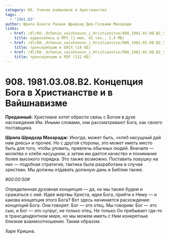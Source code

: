 ```yaml
---
category: 60. Учение вайшнавов и Христианство
tags:
  - "1981.03"
author: Шрила Бхакти Ракшак Шридхар Дев-Госвами Махарадж
links:
  - href: /dl/60._Uchenie_vaishnavov_i_Hristianstvo/908_1981.03.08.B2_SridharMj_Koncepcija_Boga_v_Hristianstve_i_v_Vajshnavizme.mp3
    title: аудиозапись в MP3 (1 мин. 41 сек., 2,4 МБ)
  - href: /dl/60._Uchenie_vaishnavov_i_Hristianstvo/908_1981.03.08.B2_SridharMj_Koncepcija_Boga_v_Hristianstve_i_v_Vajshnavizme.docx
    title: транскрипцию в DOCX (14 КБ)
  - href: /dl/60._Uchenie_vaishnavov_i_Hristianstvo/908_1981.03.08.B2_SridharMj_Koncepcija_Boga_v_Hristianstve_i_v_Vajshnavizme.pdf
    title: транскрипцию в PDF (112 КБ)
---
```


# 908. 1981.03.08.B2. Концепция Бога в Христианстве и в Вайшнавизме

**Преданный:** Христиане хотят обрести связь с Богом в духе наслаждения Им. Иными словами, они рассматривают Бога, как своего поставщика.

**Шрила Шридхар Махарадж:** Иногда, может быть, «хлеб насущный дай нам днесь» и прочее. Но с другой стороны, это может иметь место быть для того, чтобы уловить, привлечь обычных людей. Вначале — молитва о хлебе насущном, а затем им дается качество и понимание более высокого порядка. Это также возможно. Поставить ловушку на них — подобная стратегия, тактика была разработана в случае христиан. Мы должны отдавать должную дань и Библии также.

*#00:00:50#*

Определенная духовная концепция — да, но мы также будем и сражаться с ней. Идея жертвы Христа, идея Бога, прийти к Нему — и какова концепция этого Бога? Вот здесь начинается расхождение: концепций Бога. Они говорят: Бог — это отец. Мы говорим: Бог — это сын, и Бог — это супруг, не только отец. Не только Он пребывает где-то в трансцендентном мире, но мы можем иметь с Ним конкретные близкие взаимоотношения. Таким образом.

Харе Кришна.

